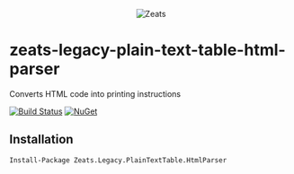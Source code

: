 ﻿<div align="center">

![Zeats](https://zeatsbalancaautomatica.blob.core.windows.net/icons/nuget.png)

</div>

# zeats-legacy-plain-text-table-html-parser

Converts HTML code into printing instructions

[![Build Status](https://dev.azure.com/zeats/Legacy/_apis/build/status/zeats-legacy-plain-text-table-html-parser?branchName=master)](https://dev.azure.com/zeats/Legacy/_build/latest?definitionId=28&branchName=master)
[![NuGet](https://img.shields.io/nuget/v/Zeats.Legacy.PlainTextTable.HtmlParser.svg)](https://www.nuget.org/packages/Zeats.Legacy.PlainTextTable.HtmlParser)

## Installation

```PM>
Install-Package Zeats.Legacy.PlainTextTable.HtmlParser
```
